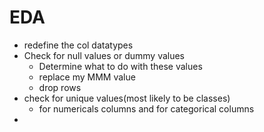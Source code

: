 # EDA #

* redefine the col datatypes
* Check for null values or dummy values
  * Determine what to do with these values
  * replace my MMM value
  * drop rows
* check for unique values(most likely to be classes)
  * for numericals columns and for categorical columns   
*  
